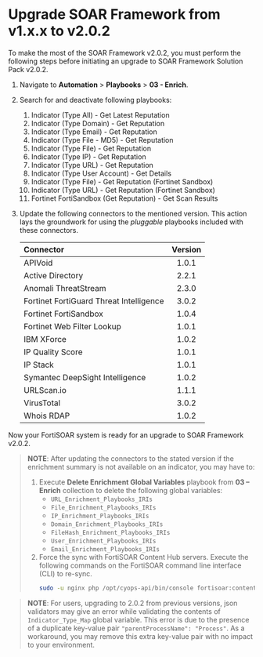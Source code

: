 # Upgrade SOAR Framework from v1.x.x to v2.0.2

To make the most of the SOAR Framework v2.0.2, you must perform the following steps before initiating an upgrade to SOAR Framework Solution Pack v2.0.2.

1. Navigate to **Automation** > **Playbooks** > **03 - Enrich**.
2. Search for and deactivate following playbooks:
    1. Indicator (Type All) - Get Latest Reputation
    2. Indicator (Type Domain) - Get Reputation
    3. Indicator (Type Email) - Get Reputation
    4. Indicator (Type File - MD5) - Get Reputation
    5. Indicator (Type File) - Get Reputation
    6. Indicator (Type IP) - Get Reputation
    7. Indicator (Type URL) - Get Reputation
    8. Indicator (Type User Account) - Get Details
    9. Indicator (Type File) - Get Reputation (Fortinet Sandbox)
    10. Indicator (Type URL) - Get Reputation (Fortinet Sandbox)
    11. Fortinet FortiSandbox (Get Reputation) - Get Scan Results
3. Update the following connectors to the mentioned version. This action lays the groundwork for using the *pluggable* playbooks included with these connectors.

    | Connector                               | Version |
    |:----------------------------------------|:-------:|
    | APIVoid                                 |  1.0.1  |
    | Active Directory                        |  2.2.1  |
    | Anomali ThreatStream                    |  2.3.0  |
    | Fortinet FortiGuard Threat Intelligence |  3.0.2  |
    | Fortinet FortiSandbox                   |  1.0.4  |
    | Fortinet Web Filter Lookup              |  1.0.1  |
    | IBM XForce                              |  1.0.2  |
    | IP Quality Score                        |  1.0.1  |
    | IP Stack                                |  1.0.1  |
    | Symantec DeepSight Intelligence         |  1.0.2  |
    | URLScan.io                              |  1.1.1  |
    | VirusTotal                              |  3.0.2  |
    | Whois RDAP                              |  1.0.2  |

Now your FortiSOAR system is ready for an upgrade to SOAR Framework v2.0.2.

>**NOTE**: After updating the connectors to the stated version if the enrichment summary is not available on an indicator, you may have to:
> 1. Execute **Delete Enrichment Global Variables** playbook from **03 – Enrich** collection to delete the following global variables:
>     - `URL_Enrichment_Playbooks_IRIs`
>     - `File_Enrichment_Playbooks_IRIs`
>     - `IP_Enrichment_Playbooks_IRIs`
>     - `Domain_Enrichment_Playbooks_IRIs`
>     - `FileHash_Enrichment_Playbooks_IRIs`
>     - `User_Enrichment_Playbooks_IRIs`
>     - `Email_Enrichment_Playbooks_IRIs`
> 2. Force the sync with FortiSOAR Content Hub servers. Execute the following commands on the FortiSOAR command line interface (CLI) to re-sync.
>     ```bash
>     sudo -u nginx php /opt/cyops-api/bin/console fortisoar:contenthub:sync -fs
>     ```

>**NOTE**: For users, upgrading to 2.0.2 from previous versions, json validators may give an error while validating the contents of `Indicator_Type_Map` global variable. This error is due to the presence of a duplicate key-value pair `"parentProcessName": "Process"`. As a workaround, you may remove this extra key-value pair with no impact to your environment.
